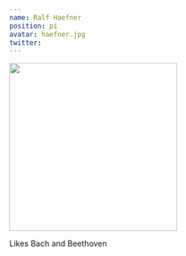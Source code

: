 ```yaml
---
name: Ralf Haefner
position: pi
avatar: haefner.jpg
twitter: 
---
```


<img width="300" src="{{site.baseurl}}/images/people/{{page.avatar}}" data-action="zoom">

Likes Bach and Beethoven